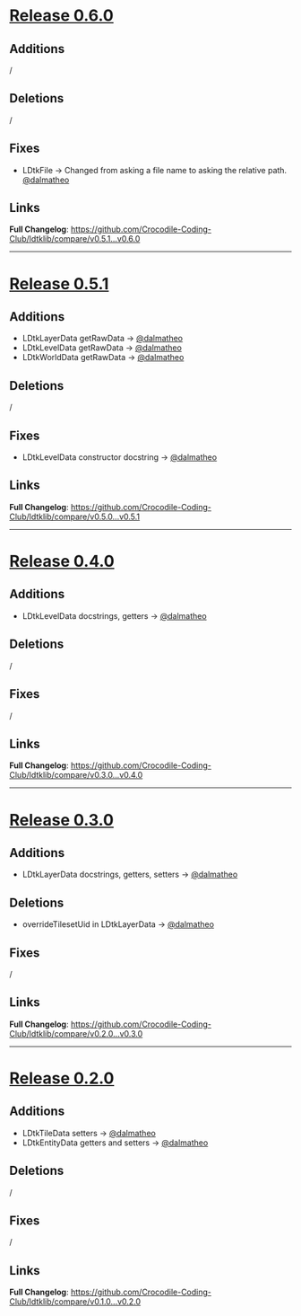 # [Release 0.6.0](https://github.com/Crocodile-Coding-Club/ldtklib/releases/tag/v0.6.0)

## Additions

/

## Deletions

/

## Fixes

* LDtkFile -> Changed from asking a file name to asking the relative path. [@dalmatheo](https://github.com/dalmatheo)

## Links

**Full Changelog**: https://github.com/Crocodile-Coding-Club/ldtklib/compare/v0.5.1...v0.6.0
___
# [Release 0.5.1](https://github.com/Crocodile-Coding-Club/ldtklib/releases/tag/v0.5.1)

## Additions

* LDtkLayerData getRawData -> [@dalmatheo](https://github.com/dalmatheo)
* LDtkLevelData getRawData -> [@dalmatheo](https://github.com/dalmatheo)
* LDtkWorldData getRawData -> [@dalmatheo](https://github.com/dalmatheo)

## Deletions

/

## Fixes

* LDtkLevelData constructor docstring -> [@dalmatheo](https://github.com/dalmatheo)

## Links

**Full Changelog**: https://github.com/Crocodile-Coding-Club/ldtklib/compare/v0.5.0...v0.5.1
___
# [Release 0.4.0](https://github.com/Crocodile-Coding-Club/ldtklib/releases/tag/v0.4.0)

## Additions

* LDtkLevelData docstrings, getters -> [@dalmatheo](https://github.com/dalmatheo)

## Deletions

/

## Fixes

/

## Links

**Full Changelog**: https://github.com/Crocodile-Coding-Club/ldtklib/compare/v0.3.0...v0.4.0
___
# [Release 0.3.0](https://github.com/Crocodile-Coding-Club/ldtklib/releases/tag/v0.4.0)

## Additions

* LDtkLayerData docstrings, getters, setters -> [@dalmatheo](https://github.com/dalmatheo)

## Deletions

* overrideTilesetUid in LDtkLayerData -> [@dalmatheo](https://github.com/dalmatheo)

## Fixes

/

## Links

**Full Changelog**: https://github.com/Crocodile-Coding-Club/ldtklib/compare/v0.2.0...v0.3.0
___
# [Release 0.2.0](https://github.com/Crocodile-Coding-Club/ldtklib/releases/tag/v0.2.0)

## Additions

* LDtkTileData setters -> [@dalmatheo](https://github.com/dalmatheo)
* LDtkEntityData getters and setters -> [@dalmatheo](https://github.com/dalmatheo)

## Deletions

/

## Fixes

/

## Links

**Full Changelog**: https://github.com/Crocodile-Coding-Club/ldtklib/compare/v0.1.0...v0.2.0